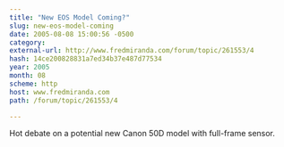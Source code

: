 ```yaml
---
title: "New EOS Model Coming?"
slug: new-eos-model-coming
date: 2005-08-08 15:00:56 -0500
category: 
external-url: http://www.fredmiranda.com/forum/topic/261553/4
hash: 14ce200828831a7ed34b37e487d77534
year: 2005
month: 08
scheme: http
host: www.fredmiranda.com
path: /forum/topic/261553/4

---
```


Hot debate on a potential new Canon 50D model with full-frame sensor.
